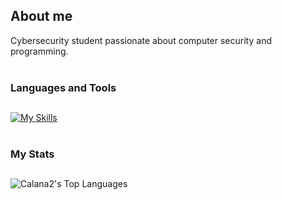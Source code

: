 <h2>About me</h2>
 Cybersecurity student passionate about computer security and programming.
<br/><br/>

<!-- Tech stack icons -->  
<h3>Languages and Tools</h3>
<h2></h2>

[![My Skills](https://skillicons.dev/icons?i=go,python,bash,git,ts,js,html,css,react,nextjs,tailwind,postgresql,mysql,sqlite)](https://skillicons.dev)
<br/><br/>


<!-- Stats -->
<h3>My Stats</h3>
<h2></h2>

![Calana2's Top Languages](https://github-readme-stats.vercel.app/api/top-langs/?username=Calana2&theme=dark&show_icons=true&hide_border=true&layout=compact&lang_count=9)
